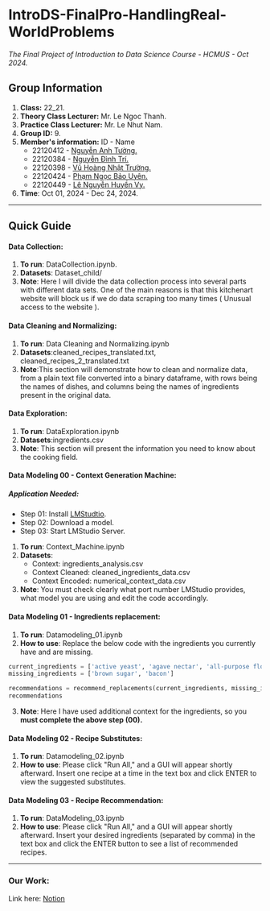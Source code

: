 # IntroDS-FinalPro-HandlingReal-WorldProblems
*The Final Project of Introduction to Data Science Course - HCMUS - Oct 2024.*
## Group Information
1. **Class:** 22_21.
2. **Theory Class Lecturer:** Mr. Le Ngoc Thanh.
3. **Practice Class Lecturer:** Mr. Le Nhut Nam.
4. **Group ID:** 9.
5. **Member's information:** ID - Name
    * 22120412 - [Nguyễn Anh Tường.](https://github.com/richardnguyen0715)
    * 22120384 - [Nguyễn Đình Trí.](https://github.com/dinhtri2305)
    * 22120398 - [Vũ Hoàng Nhật Trường.](https://github.com/Truong5724)
    * 22120424 - [Phạm Ngọc Bảo Uyên.](https://github.com/phamuyen171)
    * 22120449 - [Lê Nguyễn Huyền Vy.](https://github.com/lorchidee1005)
6. **Time**: Oct 01, 2024 - Dec 24, 2024.

---
## Quick Guide
#### Data Collection:
1. **To run**: DataCollection.ipynb.
2. **Datasets**: Dataset_child/
3. **Note**: Here I will divide the data collection process into several parts with different data sets. One of the main reasons is that this kitchenart website will block us if we do data scraping too many times ( Unusual access to the website ).
#### Data Cleaning and Normalizing:
1. **To run**: Data Cleaning and Normalizing.ipynb
2. **Datasets**:cleaned_recipes_translated.txt, cleaned_recipes_2_translated.txt
3. **Note**:This section will demonstrate how to clean and normalize data, from a plain text file converted into a binary dataframe, with rows being the names of dishes, and columns being the names of ingredients present in the original data.
#### Data Exploration:
1. **To run**: DataExploration.ipynb
2. **Datasets**:ingredients.csv
3. **Note**: This section will present the information you need to know about the cooking field.
#### Data Modeling 00 - Context Generation Machine:
##### Application Needed:
   * Step 01: Install [LMStudtio](https://lmstudio.ai/).
   * Step 02: Download a model.
   * Step 03: Start LMStudio Server.
1. **To run**: Context_Machine.ipynb
2. **Datasets**: 
   * Context: ingredients_analysis.csv
   * Context Cleaned: cleaned_ingredients_data.csv
   * Context Encoded: numerical_context_data.csv
3. **Note**: You must check clearly what port number LMStudio provides, what model you are using and edit the code accordingly.

#### Data Modeling 01 - Ingredients replacement:
1. **To run**: Datamodeling_01.ipynb
2. **How to use**: Replace the below code with the ingredients you currently have and are missing.
```python
current_ingredients = ['active yeast', 'agave nectar', 'all-purpose flour']
missing_ingredients = ['brown sugar', 'bacon']

recommendations = recommend_replacements(current_ingredients, missing_ingredients)
recommendations
```
3. **Note**: Here I have used additional context for the ingredients, so you **must complete the above step (00).**

#### Data Modeling 02 - Recipe Substitutes:
1. **To run**: Datamodeling_02.ipynb
2. **How to use**: Please click "Run All," and a GUI will appear shortly afterward. Insert one recipe at a time in the text box and click ENTER to view the suggested substitutes.

#### Data Modeling 03 - Recipe Recommendation:
1. **To run**: DataModeling_03.ipynb
2. **How to use**: Please click "Run All," and a GUI will appear shortly afterward. Insert your desired ingredients (separated by comma) in the text box and click the ENTER button to see a list of recommended recipes.
---
### Our Work:
Link here: [Notion](https://pool-argument-1f9.notion.site/IntroDS-Lap01-Handling-Real-World-Problems-1130a9b1c8bb800ba10ccbf7706fb0a3?pvs=4)

